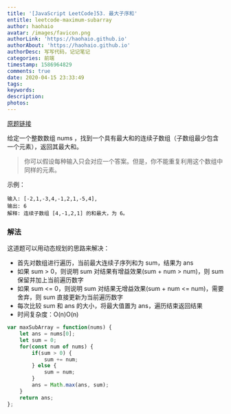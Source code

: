 ```yaml
---
title: '[JavaScript LeetCode]53. 最大子序和'
entitle: leetcode-maximum-subarray
author: haohaio
avatar: /images/favicon.png
authorLink: 'https://haohaio.github.io'
authorAbout: 'https://haohaio.github.io'
authorDesc: 写写代码，记记笔记
categories: 前端
timestamp: 1586964829
comments: true
date: 2020-04-15 23:33:49
tags:
keywords:
description:
photos:
---
```


[原题链接](https://leetcode-cn.com/problems/maximum-subarray/)

给定一个整数数组 nums ，找到一个具有最大和的连续子数组（子数组最少包含一个元素），返回其最大和。

> 你可以假设每种输入只会对应一个答案。但是，你不能重复利用这个数组中同样的元素。

示例：

```code
输入: [-2,1,-3,4,-1,2,1,-5,4],
输出: 6
解释: 连续子数组 [4,-1,2,1] 的和最大，为 6。
```

### 解法

这道题可以用动态规划的思路来解决：

- 首先对数组进行遍历，当前最大连续子序列和为 sum，结果为 ans
- 如果 sum > 0，则说明 sum 对结果有增益效果(sum + num > num)，则 sum 保留并加上当前遍历数字
- 如果 sum <= 0，则说明 sum 对结果无增益效果(sum + num <= num)，需要舍弃，则 sum 直接更新为当前遍历数字
- 每次比较 sum 和 ans 的大小，将最大值置为 ans，遍历结束返回结果
- 时间复杂度：O(n)O(n)

```js
var maxSubArray = function(nums) {
    let ans = nums[0];
    let sum = 0;
    for(const num of nums) {
        if(sum > 0) {
            sum += num;
        } else {
            sum = num;
        }
        ans = Math.max(ans, sum);
    }
    return ans;
};
```
